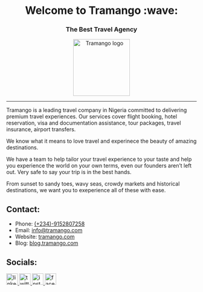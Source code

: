 <div align="center">
<h1 align="center">Welcome to Tramango :wave:</h1>
<h3>The Best Travel Agency</h3>
 <a href="https://tramango.com" target="_blank">
    <img alt="Tramango logo" height="150" src="https://avatars.githubusercontent.com/u/98104019?s=200&v=4"/>
  </a>
</div>

----

Tramango is a leading travel company in Nigeria committed to delivering premium travel experiences. Our services cover flight booking, hotel reservation, visa and documentation assistance, tour packages, travel insurance, airport transfers.

We know what it means to love travel and experinece the beauty of amazing destinations.

We have a team to help tailor your travel experience to your taste and help you experience the world on your own terms, even our founders aren’t left out. Very safe to say your trip is in the best hands.

From sunset to sandy toes, wavy seas, crowdy markets and historical destinations, we want you to exeperience all of these with ease.

## Contact:
- Phone: [(+234)-9152807258](tel:+2349152807258)
- Email: [info@tramango.com](mailto:info@tramango.com)
- Website: [tramango.com](https://tramango.com/)
- Blog: [blog.tramango.com](https://blog.tramango.com/)

## Socials: 
<p>
  <a href="https://www.linkedin.com/company/tramango/" alt="linkedin">
    <img src="https://github.com/gauravghongde/social-icons/blob/master/PNG/Color/LinkedIN.png" alt="linkedin" width="30" height="30" />
    </a>
  <a href="https://twitter.com/Tramangosocial" alt="twitter">
  <img src="https://github.com/gauravghongde/social-icons/blob/master/PNG/Color/Twitter.png" alt="twitter" width="30" height="30" />
  </a>
  <a href="https://instagram.com/tramangosocial" alt="instagram">
    <img src="https://github.com/gauravghongde/social-icons/blob/master/PNG/Color/Instagram.png" alt="instagram" width="30" height="30" />
  </a>
  <a href="https://facebook.com/Tramangosocial" alt="facebook">
    <img src="https://github.com/gauravghongde/social-icons/blob/master/PNG/Color/Facebook.png" alt="facebook" width="30" height="30" />
  </a>
</p>

